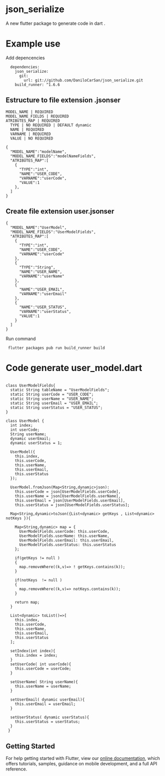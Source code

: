 # json_serialize

A new flutter package to generate code in dart .


# Example use  

Add  depencencies
````
  dependencies:
    json_serialize:
      git:
        url: git://github.com/DaniloCarSan/json_serialize.git
    build_runner: ^1.6.6
````
## Estructure to file extension .jsonser
````
MODEL_NAME | REQUIRED
MODEL_NAME_FIELDS | REQUIRED
ATRIBUTES_MAP | REQUIRED
  TYPE | NO REQUIRED | DEFAULT dynamic
  NAME | REQUIRED
  VARNAME | REQUIRED
  VALUE | NO REQUIRED

{
  "MODEL_NAME":"modelName",
  "MODEL_NAME_FIELDS":"modelNameFields",
  "ATRIBUTES_MAP":[
    {
      "TYPE":"int",
      "NAME":"USER_CODE",
      "VARNAME":"userCode",
      "VALUE":1
    },
  ]
}
````



## Create file extension user.jsonser
````
{
  "MODEL_NAME":"UserModel",
  "MODEL_NAME_FIELDS":"UserModelFields",
  "ATRIBUTES_MAP":[
    {
      "TYPE":"int",
      "NAME":"USER_CODE",
      "VARNAME":"userCode"
    },
    {
      "TYPE":"String",
      "NAME":"USER_NAME",
      "VARNAME":"userName"
    },
    {
      "NAME":"USER_EMAIL",
      "VARNAME":"userEmail"
    },
    {
      "NAME":"USER_STATUS",
      "VARNAME":"userStatus",
      "VALUE":1
    }
  ]
}

````

Run command
````
 flutter packages pub run build_runner build
````

# Code generate user_model.dart
````

class UserModelFields{
  static String tableName = "UserModelFields";
  static String userCode = "USER_CODE";
  static String userName = "USER_NAME";
  static String userEmail = "USER_EMAIL";
  static String userStatus = "USER_STATUS";
}

class UserModel {
  int index;
  int userCode; 
  String userName; 
  dynamic userEmail; 
  dynamic userStatus = 1;

  UserModel({
    this.index,
    this.userCode,
    this.userName,
    this.userEmail,
    this.userStatus
  });

  UserModel.fromJson(Map<String,dynamic>json):
    this.userCode = json[UserModelFields.userCode],
    this.userName = json[UserModelFields.userName],
    this.userEmail = json[UserModelFields.userEmail],
    this.userStatus = json[UserModelFields.userStatus];
  
  Map<String,dynamic>toJson({List<dynamic> getKeys , List<dynamic>  notKeys }){

    Map<String,dynamic> map = {
      UserModelFields.userCode: this.userCode,
      UserModelFields.userName: this.userName,
      UserModelFields.userEmail: this.userEmail,
      UserModelFields.userStatus: this.userStatus    
    }; 

    if(getKeys != null )
    { 
      map.removeWhere((k,v)=> ! getKeys.contains(k)); 
    }
 
    if(notKeys  != null ) 
    { 
      map.removeWhere((k,v)=> notKeys.contains(k)); 
    } 

    return map;
  }

  List<dynamic> toList()=>[
    this.index,
    this.userCode,
    this.userName,
    this.userEmail,
    this.userStatus
  ];

  setIndex(int index){
    this.index = index;
  }
  setUserCode( int userCode){
    this.userCode = userCode; 
  }

  setUserName( String userName){
    this.userName = userName; 
  }

  setUserEmail( dynamic userEmail){
    this.userEmail = userEmail; 
  }

  setUserStatus( dynamic userStatus){
    this.userStatus = userStatus; 
  }  
 }
````

## Getting Started

For help getting started with Flutter, view our 
[online documentation](https://flutter.dev/docs), which offers tutorials, 
samples, guidance on mobile development, and a full API reference.

